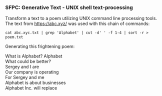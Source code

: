 ### SFPC: Generative Text - UNIX shell text-processing 

Transform a text to a poem utilizing UNIX command line processing tools.  
The text from https://abc.xyz/ was used with this chain of commands:

```
cat abc.xyc.txt | grep 'Alphabet' | cut -d' ' -f 1-4 | sort -r > poem.txt
```

Generating this frightening poem:
  
  
What is Alphabet? Alphabet  
What could be better?  
Sergey and I are  
Our company is operating  
For Sergey and me  
Alphabet is about businesses  
Alphabet Inc. will replace  
